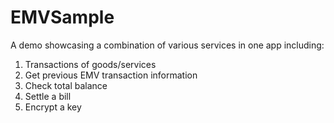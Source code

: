 # EMVSample

A demo showcasing a combination of various services in one app including:
1. Transactions of goods/services
2. Get previous EMV transaction information
3. Check total balance
4. Settle a bill
5. Encrypt a key
